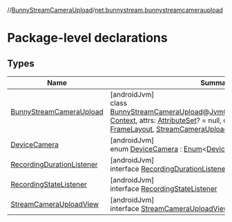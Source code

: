 //[BunnyStreamCameraUpload](../../index.md)/[net.bunnystream.bunnystreamcameraupload](index.md)

# Package-level declarations

## Types

| Name | Summary |
|---|---|
| [BunnyStreamCameraUpload](-bunny-stream-camera-upload/index.md) | [androidJvm]<br>class [BunnyStreamCameraUpload](-bunny-stream-camera-upload/index.md)@[JvmOverloads](https://kotlinlang.org/api/latest/jvm/stdlib/kotlin-stdlib/kotlin.jvm/-jvm-overloads/index.html)constructor(context: [Context](https://developer.android.com/reference/kotlin/android/content/Context.html), attrs: [AttributeSet](https://developer.android.com/reference/kotlin/android/util/AttributeSet.html)? = null, defStyleAttr: [Int](https://kotlinlang.org/api/latest/jvm/stdlib/kotlin-stdlib/kotlin/-int/index.html) = 0) : [FrameLayout](https://developer.android.com/reference/kotlin/android/widget/FrameLayout.html), [StreamCameraUploadView](-stream-camera-upload-view/index.md) |
| [DeviceCamera](-device-camera/index.md) | [androidJvm]<br>enum [DeviceCamera](-device-camera/index.md) : [Enum](https://kotlinlang.org/api/latest/jvm/stdlib/kotlin-stdlib/kotlin/-enum/index.html)&lt;[DeviceCamera](-device-camera/index.md)&gt; |
| [RecordingDurationListener](-recording-duration-listener/index.md) | [androidJvm]<br>interface [RecordingDurationListener](-recording-duration-listener/index.md) |
| [RecordingStateListener](-recording-state-listener/index.md) | [androidJvm]<br>interface [RecordingStateListener](-recording-state-listener/index.md) |
| [StreamCameraUploadView](-stream-camera-upload-view/index.md) | [androidJvm]<br>interface [StreamCameraUploadView](-stream-camera-upload-view/index.md) |
